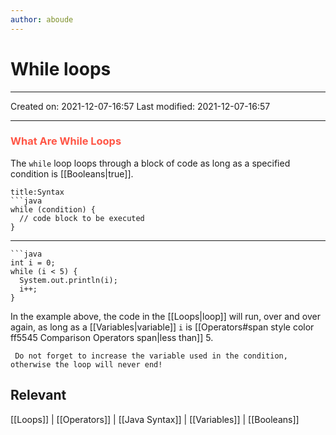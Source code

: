 ```yaml
---
author: aboude
---
```

# While loops
___

Created on: 2021-12-07-16:57
Last modified: 2021-12-07-16:57

___

### <span style="color: #ff5545;text-transform: capitalize;">what are while loops</span>
The `while` loop loops through a block of code as long as a specified condition is [[Booleans|true]].

```ad-example
title:Syntax
```java
while (condition) {
  // code block to be executed
}
```

___

```ad-example
```java
int i = 0;
while (i < 5) {
  System.out.println(i);
  i++;
}
```

In the example above, the code in the [[Loops|loop]] will run, over and over again, as long as a [[Variables|variable]] `i` is [[Operators#span style color ff5545 Comparison Operators span|less than]] 5.

```ad-warning
 Do not forget to increase the variable used in the condition, otherwise the loop will never end!
 ```
 
 ## Relevant
 [[Loops]] | [[Operators]] | [[Java Syntax]] | [[Variables]] | [[Booleans]]